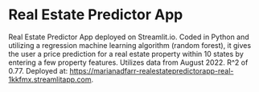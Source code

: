 # Real Estate Predictor App 

Real Estate Predictor App deployed on Streamlit.io. Coded in Python and utilizing a regression machine learning algorithm (random forest), it gives the user a price prediction for a real estate property within 10 states by entering a few property features. Utilizes data from August 2022. 
R^2 of 0.77.
Deployed at: https://marianadfarr-realestatepredictorapp-real-1kkfmx.streamlitapp.com.
